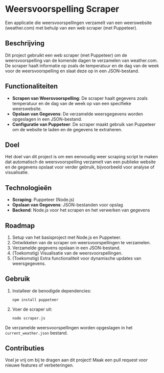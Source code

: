 # Weersvoorspelling Scraper

Een applicatie die weersvoorspellingen verzamelt van een weerswebsite (weather.com) met behulp van een web scraper (met Puppeteer).

## Beschrijving

Dit project gebruikt een web scraper (met Puppeteer) om de weersvoorspelling van de komende dagen te verzamelen van weather.com. De scraper haalt informatie op zoals de temperatuur en de dag van de week voor de weersvoorspelling en slaat deze op in een JSON-bestand.

## Functionaliteiten

- **Scrapen van Weersvoorspelling**: De scraper haalt gegevens zoals temperatuur en de dag van de week op van een specifieke weerswebsite.
- **Opslaan van Gegevens**: De verzamelde weersgegevens worden opgeslagen in een JSON-bestand.
- **Configuratie van Puppeteer**: De scraper maakt gebruik van Puppeteer om de website te laden en de gegevens te extraheren.

## Doel

Het doel van dit project is om een eenvoudig weer scraping script te maken dat automatisch de weersvoorspelling verzamelt van een publieke website en de gegevens opslaat voor verder gebruik, bijvoorbeeld voor analyse of visualisatie.

## Technologieën

- **Scraping**: Puppeteer (Node.js)
- **Opslaan van Gegevens**: JSON-bestanden voor opslag
- **Backend**: Node.js voor het scrapen en het verwerken van gegevens

## Roadmap

1. Setup van het basisproject met Node.js en Puppeteer.
2. Ontwikkelen van de scraper om weersvoorspellingen te verzamelen.
3. Verzamelde gegevens opslaan in een JSON-bestand.
4. (Toekomstig) Visualisatie van de weersvoorspellingen.
5. (Toekomstig) Extra functionaliteit voor dynamische updates van weersgegevens.

## Gebruik

1. Installeer de benodigde dependencies:
    ```bash
    npm install puppeteer
    ```

2. Voer de scraper uit:
    ```bash
    node scraper.js
    ```

De verzamelde weersvoorspellingen worden opgeslagen in het `current_weather.json` bestand.

## Contributies

Voel je vrij om bij te dragen aan dit project! Maak een pull request voor nieuwe features of verbeteringen.
